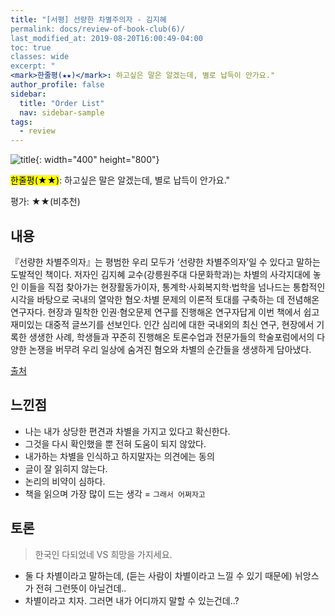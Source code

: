 ```yaml
---
title: "[서평] 선량한 차별주의자 - 김지혜
permalink: docs/review-of-book-club(6)/
last_modified_at: 2019-08-20T16:00:49-04:00
toc: true
classes: wide
excerpt: "
<mark>한줄평(★★)</mark>: 하고싶은 말은 알겠는데, 별로 납득이 안가요."
author_profile: false
sidebar:
  title: "Order List"
  nav: sidebar-sample
tags:
  - review
---
```




![title](http://image.yes24.com/Goods/76470464/800x0){: width="400" height="800"}

<mark>한줄평(★★)</mark>: 하고싶은 말은 알겠는데, 별로 납득이 안가요."

평가: ★★(비추천)

## 내용

『선량한 차별주의자』는 평범한 우리 모두가 ‘선량한 차별주의자’일 수 있다고 말하는 도발적인 책이다. 저자인 김지혜 교수(강릉원주대 다문화학과)는 차별의 사각지대에 놓인 이들을 직접 찾아가는 현장활동가이자, 통계학·사회복지학·법학을 넘나드는 통합적인 시각을 바탕으로 국내의 열악한 혐오·차별 문제의 이론적 토대를 구축하는 데 전념해온 연구자다. 현장과 밀착한 인권·혐오문제 연구를 진행해온 연구자답게 이번 책에서 쉽고 재미있는 대중적 글쓰기를 선보인다. 인간 심리에 대한 국내외의 최신 연구, 현장에서 기록한 생생한 사례, 학생들과 꾸준히 진행해온 토론수업과 전문가들의 학술포럼에서의 다양한 논쟁을 버무려 우리 일상에 숨겨진 혐오와 차별의 순간들을 생생하게 담아냈다. 

[출처](http://www.yes24.com/Product/Goods/76470464)

## 느낀점

- 나는 내가 상당한 편견과 차별을 가지고 있다고 확신한다.
- 그것을 다시 확인했을 뿐 전혀 도움이 되지 않았다.
- 내가하는 차별을 인식하고 하지말자는 의견에는 동의
- 글이 잘 읽히지 않는다.
- 논리의 비약이 심하다.
- 책을 읽으며 가장 많이 드는 생각 = `그래서 어쩌자고`

## 토론

> 한국인 다되었네 VS 희망을 가지세요.

- 둘 다 차별이라고 말하는데, (듣는 사람이 차별이라고 느낄 수 있기 때문에) 뉘앙스가 전혀 그런뜻이 아닐건데..
- 차별이라고 치자. 그러면 내가 어디까지 말할 수 있는건데..? 

